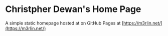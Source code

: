 # Christpher Dewan's Home Page
A simple static homepage hosted at on GitHub Pages at [https://m3rlin.net/](https://m3rlin.net/)
